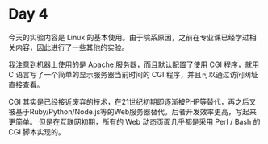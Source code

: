 # Day 4

今天的实验内容是 Linux 的基本使用。由于院系原因，之前在专业课已经学过相关内容，因此进行了一些其他的实验。

我注意到机器上使用的是 Apache 服务器，而且默认配置了使用 CGI 程序，就用 C 语言写了一个简单的显示服务器当前时间的 CGI 程序，并且可以通过访问网址直接查看。

CGI 其实是已经接近废弃的技术，在21世纪初期即逐渐被PHP等替代，再之后又被基于Ruby/Python/Node.js等的Web服务器替代。后者开发效率更高，写起来更简单。
但是在互联网初期，所有的 Web 动态页面几乎都是采用 Perl / Bash 的 CGI 脚本实现的。